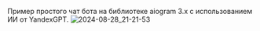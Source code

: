 Пример простого чат бота на библиотеке aiogram 3.x с использованием ИИ от YandexGPT.
![2024-08-28_21-21-53](https://github.com/user-attachments/assets/d6535951-40e1-45df-8853-fec7720ebfd2)
